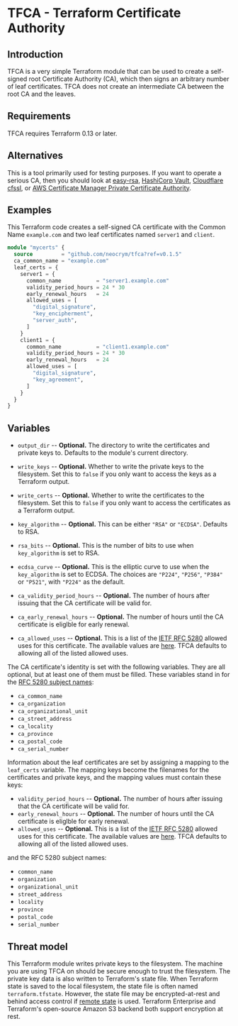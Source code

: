 # TFCA - Terraform Certificate Authority

## Introduction

TFCA is a very simple Terraform module that can be used to create a self-signed root Certificate Authority (CA), which then signs an arbitrary number of leaf certificates. TFCA does not create an intermediate CA between the root CA and the leaves.

## Requirements

TFCA requires Terraform 0.13 or later.
## Alternatives

This is a tool primarily used for testing purposes. If you want to operate a serious CA, then you should look at [easy-rsa](https://github.com/OpenVPN/easy-rsa), [HashiCorp Vault](https://www.vaultproject.io/), [Cloudflare cfssl](https://github.com/cloudflare/cfssl), or [AWS Certificate Manager Private Certificate Authority](https://aws.amazon.com/certificate-manager/private-certificate-authority/).

## Examples

This Terraform code creates a self-signed CA certificate with the Common Name `example.com` and two leaf certificates named `server1` and `client`.

```terraform
module "mycerts" {
  source         = "github.com/neocrym/tfca?ref=v0.1.5"
  ca_common_name = "example.com"
  leaf_certs = {
    server1 = {
      common_name           = "server1.example.com"
      validity_period_hours = 24 * 30
      early_renewal_hours   = 24
      allowed_uses = [
        "digital_signature",
        "key_encipherment",
        "server_auth",
      ]
    }
    client1 = {
      common_name           = "client1.example.com"
      validity_period_hours = 24 * 30
      early_renewal_hours   = 24
      allowed_uses = [
        "digital_signature",
        "key_agreement",
      ]
    }
  }
}
```

## Variables

 - `output_dir` -- **Optional.** The directory to write the certificates and private keys to. Defaults to the module's current directory.
 - `write_keys` -- **Optional.** Whether to write the private keys to the filesystem. Set this to `false` if you only want to access the keys as a Terraform output.
 - `write_certs` -- **Optional.** Whether to write the certificates to the filesystem. Set this to `false` if you only want to access the certificates as a Terraform output.
 - `key_algorithm` -- **Optional.** This can be either `"RSA"` or `"ECDSA"`. Defaults to RSA.
 - `rsa_bits` -- **Optional.** This is the number of bits to use when `key_algorithm` is set to RSA.
 - `ecdsa_curve` -- **Optional.** This is the elliptic curve to use when the `key_algorithm` is set to ECDSA. The choices are `"P224"`, `"P256"`, `"P384"` or `"P521"`, with `"P224"` as the default.

 - `ca_validity_period_hours` -- **Optional.** The number of hours after issuing that the CA certificate will be valid for.
 - `ca_early_renewal_hours` -- **Optional.** The number of hours until the CA certificate is eliglble for early renewal.
 - `ca_allowed_uses` -- **Optional.** This is a list of the [IETF RFC 5280](https://tools.ietf.org/html/rfc5280) allowed uses for this certificate. The available values are [here](https://registry.terraform.io/providers/hashicorp/tls/3.0.0/docs/resources/self_signed_cert). TFCA defaults to allowing all of the listed allowed uses.

The CA certificate's identity is set with the following variables. They are all optional, but at least one of them must be filled. These variables stand in for the [RFC 5280 subject names](https://tools.ietf.org/html/rfc5280#section-4.1.2.6):
 - `ca_common_name`
 - `ca_organization`
 - `ca_organizational_unit`
 - `ca_street_address`
 - `ca_locality`
 - `ca_province`
 - `ca_postal_code`
 - `ca_serial_number`

Information about the leaf certificates are set by assigning a mapping to the `leaf_certs` variable. The mapping keys become the filenames for the certificates and private keys, and the mapping values must contain these keys:
 - `validity_period_hours` -- **Optional.** The number of hours after issuing that the CA certificate will be valid for.
 - `early_renewal_hours` -- **Optional.** The number of hours until the CA certificate is eliglble for early renewal.
 - `allowed_uses` -- **Optional.** This is a list of the [IETF RFC 5280](https://tools.ietf.org/html/rfc5280) allowed uses for this certificate. The available values are [here](https://registry.terraform.io/providers/hashicorp/tls/3.0.0/docs/resources/self_signed_cert). TFCA defaults to allowing all of the listed allowed uses.

and the RFC 5280 subject names:
 - `common_name`
 - `organization`
 - `organizational_unit`
 - `street_address`
 - `locality`
 - `province`
 - `postal_code`
 - `serial_number`

## Threat model

This Terraform module writes private keys to the filesystem. The machine you are using TFCA on should be secure enough to trust the filesystem. The private key data is also written to Terraform's state file. When Terraform state is saved to the local filesystem, the state file is often named `terraform.tfstate`. However, the state file may be encrypted-at-rest and behind access control if [remote state](https://www.terraform.io/docs/state/sensitive-data.html) is used. Terraform Enterprise and Terraform's open-source Amazon S3 backend both support encryption at rest.
